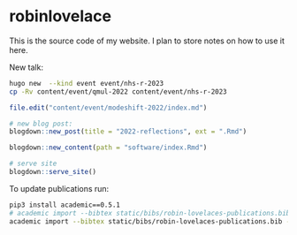 
<!-- README.md is generated from README.Rmd. Please edit that file -->

# robinlovelace

This is the source code of my website. I plan to store notes on how to
use it here.

New talk:

``` bash
hugo new  --kind event event/nhs-r-2023
cp -Rv content/event/qmul-2022 content/event/nhs-r-2023
```

``` r
file.edit("content/event/modeshift-2022/index.md")

# new blog post:
blogdown::new_post(title = "2022-reflections", ext = ".Rmd")

blogdown::new_content(path = "software/index.Rmd")

# serve site
blogdown::serve_site()
```

To update publications run:

``` bash
pip3 install academic==0.5.1
# academic import --bibtex static/bibs/robin-lovelaces-publications.bib
academic import --bibtex static/bibs/robin-lovelaces-publications.bib --over
```
